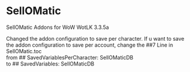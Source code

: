 # SellOMatic
SellOMatic Addons for WoW WotLK 3.3.5a
  
Changed the addon configuration to save per character.
If u want to save the addon configuration to save per account, change the ##7 Line in SellOMatic.toc  
from ## SavedVariablesPerCharacter: SellOMaticDB  
to ## SavedVariables: SellOMaticDB

